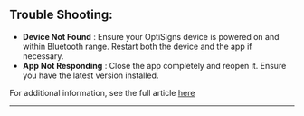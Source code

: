 ## **Trouble Shooting:**

  * **Device Not Found** : Ensure your OptiSigns device is powered on and within Bluetooth range. Restart both the device and the app if necessary.
  * **App Not Responding** : Close the app completely and reopen it. Ensure you have the latest version installed.

For additional information, see the full article [here](https://support.optisigns.com/hc/en-us/articles/30304278652563)

---
